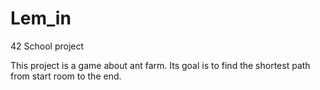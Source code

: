 # Lem_in

42 School project

This project is a game about ant farm. Its goal is to find the shortest path from start room to the end.

